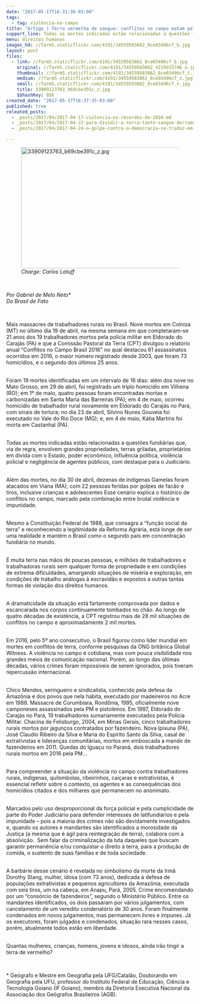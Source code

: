 ```yaml
---
date: "2017-05-17T16:31:36-03:00"
tags:
  - tag: violência-no-campo
title: "Artigo | Terra vermelha de sangue: conflitos no campo matam pelo menos 19 em um mês"
support_line: Todas as mortes indicadas estão relacionadas a questões fundiárias; é muita terra nas mãos de poucas pessoas.
menu: direitos humanos
images_hd: //farm5.staticflickr.com/4191/34559583862_8ce03496cf_b.jpg
layout: post
files:
  - link: //farm5.staticflickr.com/4191/34559583862_8ce03496cf_b.jpg
    original: //farm5.staticflickr.com/4191/34559583862_4219d15746_o.jpg
    thumbnail: //farm5.staticflickr.com/4191/34559583862_8ce03496cf_t.jpg
    medium: //farm5.staticflickr.com/4191/34559583862_8ce03496cf_z.jpg
    small: //farm5.staticflickr.com/4191/34559583862_8ce03496cf_n.jpg
    title: 33909123763_b69cbe391c_z.jpg
    $$hashKey: 05K
created_date: "2017-05-17T16:37:35-03:00"
published: true
releated_posts:
  - _posts/2017/04/2017-04-17-violencia-os-recordes-de-2016.md
  - _posts/2017/04/2017-04-22-para-dividir-a-terra-tanto-sangue-derramado-na-luta-por-um-pedaco-de-chao.md
  - _posts/2017/04/2017-04-24-o-golpe-contra-a-democracia-se-traduz-em-conflitos-no-campo-declara-cpt.md

---
```

<figure class="image"><img alt="33909123763_b69cbe391c_z.jpg" height="324" src="//farm5.staticflickr.com/4191/34559583862_8ce03496cf_b.jpg" width="700" />
<figcaption><em>Charge: Carlos Latuff</em></figcaption>
</figure>

<p>&nbsp;</p>

<p><em>Por Gabriel de Melo Neto*<br />
Do Brasil de Fato </em></p>

<p>&nbsp;</p>

<p>Mais massacres de trabalhadores rurais no Brasil. Nove mortos em Colniza (MT) no &uacute;ltimo dia 19 de abril, na mesma semana em que completaram-se 21 anos dos 19 trabalhadores mortos pela pol&iacute;cia militar em Eldorado do Caraj&aacute;s (PA) e que a Comiss&atilde;o Pastoral da Terra (CPT) divulgou o relat&oacute;rio anual &ldquo;Conflitos no Campo Brasil 2016&rdquo; no qual destacou 61 assassinatos ocorridos em 2016, o maior n&uacute;mero registrado desde 2003, que foram 73 homic&iacute;dios, e o segundo dos &uacute;ltimos 25 anos.</p>

<p><br />
Foram 19 mortes identificadas em um intervalo de 16 dias: al&eacute;m dos nove no Mato Grosso, em 29 de abril, foi registrado um triplo homic&iacute;dio em Vilhena (RO); em 1&ordm; de maio, quatro pessoas foram encontradas mortas e carbonizadas em Santa Maria das Barreiras (PA); em 4 de maio, ocorreu homic&iacute;dio de trabalhador rural novamente em Eldorado do Caraj&aacute;s no Par&aacute;, com sinais de tortura; no dia 23 de abril, Silvino Nunes Gouveia foi executado no Vale do Rio Doce (MG); e, em 4 de maio, K&aacute;tia Martins foi morta em Castanhal (PA).</p>

<p><br />
Todas as mortes indicadas est&atilde;o relacionadas a quest&otilde;es fundi&aacute;rias que, via de regra, envolvem grandes propriedades, terras griladas, propriet&aacute;rios em d&iacute;vida com o Estado, poder econ&ocirc;mico, influ&ecirc;ncia pol&iacute;tica, viol&ecirc;ncia policial e neglig&ecirc;ncia de agentes p&uacute;blicos, com destaque para o Judici&aacute;rio.</p>

<p><br />
Al&eacute;m das mortes, no dia 30 de abril, dezenas de ind&iacute;genas Gamelas foram atacados em Viana (MA), com 22 pessoas feridas por golpes de fac&atilde;o e tiros, inclusive crian&ccedil;as e adolescentes Esse cen&aacute;rio explica o hist&oacute;rico de conflitos no campo, marcado pela combina&ccedil;&atilde;o entre brutal viol&ecirc;ncia e impunidade.</p>

<p><br />
Mesmo a Constitui&ccedil;&atilde;o Federal de 1988, que consagra a &ldquo;fun&ccedil;&atilde;o social da terra&rdquo; e reconhecendo a legitimidade da Reforma Agr&aacute;ria, est&aacute; longe de ser uma realidade e mant&eacute;m o Brasil como o segundo pa&iacute;s em concentra&ccedil;&atilde;o fundi&aacute;ria no mundo.</p>

<p><br />
&Eacute; muita terra nas m&atilde;os de poucas pessoas, e milh&otilde;es de trabalhadores e trabalhadoras rurais sem qualquer forma de propriedade e em condi&ccedil;&otilde;es de extrema dificuldades, amargando situa&ccedil;&otilde;es de mis&eacute;ria e explora&ccedil;&atilde;o, em condi&ccedil;&otilde;es de trabalho an&aacute;logas &agrave; escravid&atilde;o e expostos a outras tantas formas de viola&ccedil;&atilde;o dos direitos humanos.</p>

<p><br />
A dramaticidade da situa&ccedil;&atilde;o est&aacute; fartamente comprovada por dados e escancarada nos corpos continuamente tombados no ch&atilde;o. Ao longo de quatro d&eacute;cadas de exist&ecirc;ncia, a CPT registrou mais de 28 mil situa&ccedil;&otilde;es de conflitos no campo e aproximadamente 2 mil mortes.</p>

<p><br />
Em 2016, pelo 5&ordm; ano consecutivo, o Brasil figurou como l&iacute;der mundial em mortes em conflitos de terra, conforme pesquisas da ONG brit&acirc;nica Global Witness. A viol&ecirc;ncia no campo &eacute; cotidiana, mas com pouca visibilidade nos grandes meios de comunica&ccedil;&atilde;o nacional. Por&eacute;m, ao longo das &uacute;ltimas d&eacute;cadas, v&aacute;rios crimes foram imposs&iacute;veis de serem ignorados, pois tiveram repercuss&atilde;o internacional.</p>

<p><br />
Chico Mendes, seringueiro e sindicalista, conhecido pela defesa da Amaz&ocirc;nia e dos povos que nela habita, executado por madeireiros no Acre em 1988. Massacre de Corumbiara, Rond&ocirc;nia, 1995, oficialmente nove camponeses assassinados pela PM e pistoleiros. Em 1997, Eldorado do Caraj&aacute;s no Par&aacute;, 19 trabalhadores sumariamente executados pela Pol&iacute;cia Militar. Chacina de Felisburgo, 2004, em Minas Gerais, cinco trabalhadores rurais mortos por jagun&ccedil;os contratados por fazendeiro. Nova Ipixuna (PA), Jos&eacute; Claudio Ribeiro da Silva e Maria do Esp&iacute;rito Santo da Silva, casal de extrativistas e lideran&ccedil;as comunit&aacute;rias, mortos em emboscada a mando de fazendeiros em 2011. Quedas do Igua&ccedil;u no Paran&aacute;, dois trabalhadores rurais mortos em 2016 pela PM&hellip;</p>

<p><br />
Para compreender a situa&ccedil;&atilde;o da viol&ecirc;ncia no campo contra trabalhadores rurais, ind&iacute;genas, quilombolas, ribeirinhos, cai&ccedil;aras e extrativistas, &eacute; essencial refletir sobre o contexto, os agentes e as consequ&ecirc;ncias dos homic&iacute;dios citados e dos milhares que permanecem no anonimato.</p>

<p><br />
Marcados pelo uso desproporcional da for&ccedil;a policial e pela cumplicidade de parte do Poder Judici&aacute;rio para defender interesses de latifundi&aacute;rios e pela impunidade &ndash; pois a maioria dos crimes n&atilde;o s&atilde;o devidamente investigados e, quando os autores e mandantes s&atilde;o identificados a morosidade da Justi&ccedil;a (a mesma que &eacute; &aacute;gil para reintegra&ccedil;&atilde;o de terra), colabora com a absolvi&ccedil;&atilde;o.&nbsp; Sem falar da criminaliza&ccedil;&atilde;o da luta daqueles que buscam garantir perman&ecirc;ncia e/ou conquistar o direito &agrave; terra, para a produ&ccedil;&atilde;o de comida, o sustento de suas fam&iacute;lias e de toda sociedade.</p>

<p><br />
A barb&aacute;rie desse cen&aacute;rio &eacute; revelada no simbolismo da morte da Irm&atilde; Dorothy Stang, mulher, idosa (com 73 anos), dedicada &agrave; defesa de popula&ccedil;&otilde;es extrativistas e pequenos agricultores da Amaz&ocirc;nia, executada com seis tiros, um na cabe&ccedil;a, em Anapu, Par&aacute;, 2005. Crime encomendando por um &ldquo;cons&oacute;rcio de fazendeiros&rdquo;, segundo o Minist&eacute;rio P&uacute;blico. Entre os mandantes identificados, os dois passaram por v&aacute;rios julgamentos, com cancelamento de um veredito condenat&oacute;rio de 30 anos. Foram finalmente condenados em novos julgamentos, mas permanecem livres e impunes. J&aacute; os executores, foram julgados e condenados, situa&ccedil;&atilde;o rara nesses casos, por&eacute;m, atualmente todos est&atilde;o em liberdade.</p>

<p><br />
Quantas mulheres, crian&ccedil;as, homens, jovens e idosos, ainda ir&atilde;o tingir a terra de vermelho?</p>

<p>&nbsp;</p>

<p>* Ge&oacute;grafo e Mestre em Geografia pela UFG/Catal&atilde;o, Doutorando em Geografia pela UFU, professor do Instituto Federal de Educa&ccedil;&atilde;o, Ci&ecirc;ncia e Tecnologia Goiano (IF Goiano), membro da Diretoria Executiva Nacional da Associa&ccedil;&atilde;o dos Ge&oacute;grafos Brasileiros (AGB).<br />
&nbsp;</p>

<div class="webpki_lacunasoftware_com" id="webpki_lacunasoftware_com" style="display: none;">&nbsp;</div>
